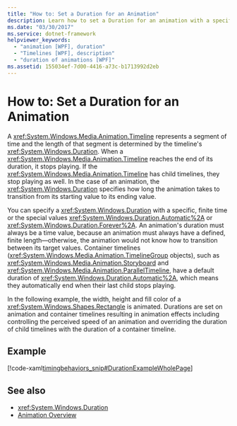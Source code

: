 ```yaml
---
title: "How to: Set a Duration for an Animation"
description: Learn how to set a Duration for an animation with a specific, finite time or the special values Automatic or Forever.
ms.date: "03/30/2017"
ms.service: dotnet-framework
helpviewer_keywords: 
  - "animation [WPF], duration"
  - "Timelines [WPF], description"
  - "duration of animations [WPF]"
ms.assetid: 155034ef-7d00-4416-a73c-b1713992d2eb
---
```

# How to: Set a Duration for an Animation

A <xref:System.Windows.Media.Animation.Timeline> represents a segment of time and the length of that segment is determined by the timeline's <xref:System.Windows.Duration>. When a <xref:System.Windows.Media.Animation.Timeline> reaches the end of its duration, it stops playing. If the <xref:System.Windows.Media.Animation.Timeline> has child timelines, they stop playing as well. In the case of an animation, the <xref:System.Windows.Duration> specifies how long the animation takes to transition from its starting value to its ending value.  
  
 You can specify a <xref:System.Windows.Duration> with a specific, finite time or the special values <xref:System.Windows.Duration.Automatic%2A> or <xref:System.Windows.Duration.Forever%2A>. An animation's duration must always be a time value, because an animation must always have a defined, finite length—otherwise, the animation would not know how to transition between its target values. Container timelines (<xref:System.Windows.Media.Animation.TimelineGroup> objects), such as <xref:System.Windows.Media.Animation.Storyboard> and <xref:System.Windows.Media.Animation.ParallelTimeline>, have a default duration of <xref:System.Windows.Duration.Automatic%2A>, which means they automatically end when their last child stops playing.  
  
 In the following example, the width, height and fill color of a <xref:System.Windows.Shapes.Rectangle> is animated. Durations are set on animation and container timelines resulting in animation effects including controlling the perceived speed of an animation and overriding the duration of child timelines with the duration of a container timeline.  
  
## Example  

 [!code-xaml[timingbehaviors_snip#DurationExampleWholePage](~/samples/snippets/csharp/VS_Snippets_Wpf/timingbehaviors_snip/CSharp/DurationExample.xaml#durationexamplewholepage)]  
  
## See also

- <xref:System.Windows.Duration>
- [Animation Overview](animation-overview.md)
